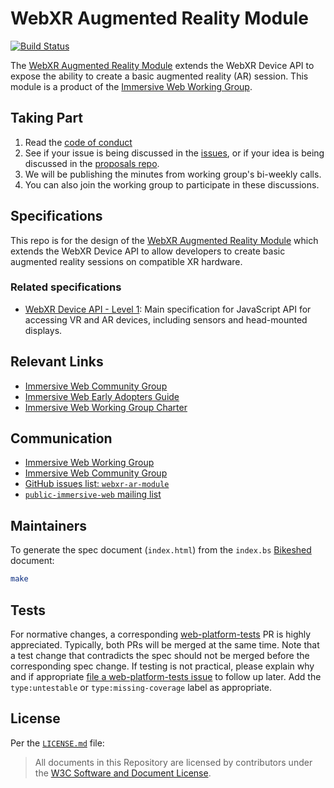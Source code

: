 # WebXR Augmented Reality Module

[![Build Status](https://travis-ci.org/immersive-web/webxr-ar-module.svg?branch=master)](https://travis-ci.org/immersive-web/webxr-ar-module)

The [WebXR Augmented Reality Module][21] extends the WebXR Device API to expose the ability to create a basic augmented reality (AR) session. This module is a product of the [Immersive Web Working Group][17].

## Taking Part

1. Read the [code of conduct][18]
2. See if your issue is being discussed in the [issues][21], or if your idea is being discussed in the [proposals repo][19].
3. We will be publishing the minutes from working group's bi-weekly calls.
4. You can also join the working group to participate in these discussions.

## Specifications
This repo is for the design of the [WebXR Augmented Reality Module][21] which extends the WebXR Device API to allow developers to create basic augmented reality sessions on compatible XR hardware.

### Related specifications
* [WebXR Device API - Level 1][1]: Main specification for JavaScript API for accessing VR and AR devices, including sensors and head-mounted displays.


## Relevant Links

* [Immersive Web Community Group][3]
* [Immersive Web Early Adopters Guide][16]
* [Immersive Web Working Group Charter][4]


## Communication

* [Immersive Web Working Group][17]
* [Immersive Web Community Group][3]
* [GitHub issues list: `webxr-ar-module`][22]
* [`public-immersive-web` mailing list][20]

## Maintainers

To generate the spec document (`index.html`) from the `index.bs` [Bikeshed][10] document:

```sh
make
```


## Tests

For normative changes, a corresponding
[web-platform-tests][11] PR is highly appreciated. Typically,
both PRs will be merged at the same time. Note that a test change that contradicts the spec should
not be merged before the corresponding spec change. If testing is not practical, please explain why
and if appropriate [file a web-platform-tests issue][12]
to follow up later. Add the `type:untestable` or `type:missing-coverage` label as appropriate.


## License

Per the [`LICENSE.md`](LICENSE.md) file:

> All documents in this Repository are licensed by contributors under the  [W3C Software and Document License](https://www.w3.org/Consortium/Legal/copyright-software).

<!-- Links -->
[1]: https://immersive-web.github.io/webxr/
[2]: https://immersive-web.github.io/webvr/
[3]: https://www.w3.org/community/webvr/
[4]: https://www.w3.org/2020/05/immersive-web-wg-charter.html
[5]: https://w3c.github.io/gamepad/
[6]: https://w3c.github.io/gamepad/extensions.html
[7]: https://lists.w3.org/Archives/Public/public-webvr/
[10]: https://github.com/tabatkins/bikeshed
[11]: https://github.com/web-platform-tests/wpt
[12]: https://github.com/web-platform-tests/wpt/issues/new
[13]: http://www.w3.org/Consortium/Legal/2015/copyright-software-and-document
[14]: https://www.w3.org/community/about/agreements/cla/
[15]: https://www.w3.org/Consortium/Legal/2008/03-bsd-license.html
[16]: https://immersive-web.github.io/webxr-reference/
[17]: https://w3.org/immersive-web
[18]: https://immersive-web.github.io/homepage/code-of-conduct.html
[19]: https://github.com/immersive-web/proposals
[20]: https://lists.w3.org/Archives/Public/public-immersive-web-wg/
[21]: https://immersive-web.github.io/webxr-ar-module
[22]: https://github.com/immersive-web/webxr-ar-module/issues
